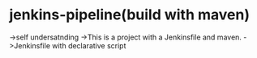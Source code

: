 # jenkins-pipeline(build with maven)
->self undersatnding
->This is a project with a Jenkinsfile and maven.
->Jenkinsfile with declarative script




